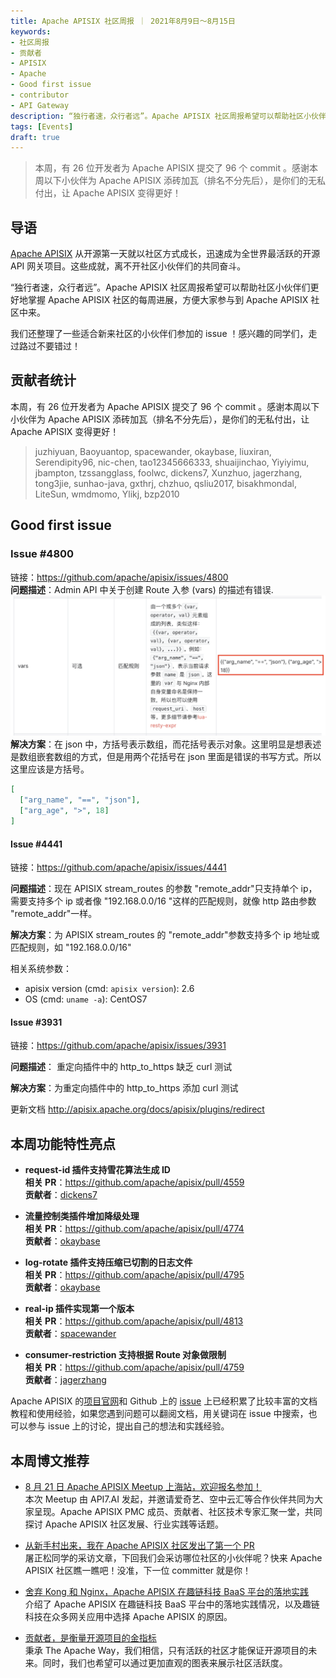 ```yaml
---
title: Apache APISIX 社区周报 ｜ 2021年8月9日～8月15日
keywords:
- 社区周报
- 贡献者
- APISIX
- Apache
- Good first issue
- contributor
- API Gateway
description: “独行者速，众行者远”。Apache APISIX 社区周报希望可以帮助社区小伙伴们更好地掌握 Apache APISIX 社区的每周进展，方便大家参与到 Apache APISIX 社区中来。
tags: [Events]
draft: true
---
```


> 本周，有 26 位开发者为 Apache APISIX 提交了 96 个 commit 。感谢本周以下小伙伴为 Apache APISIX 添砖加瓦（排名不分先后），是你们的无私付出，让 Apache APISIX 变得更好！

<!--truncate-->

## 导语

[Apache APISIX](https://github.com/apache/apisix) 从开源第一天就以社区方式成长，迅速成为全世界最活跃的开源 API 网关项目。这些成就，离不开社区小伙伴们的共同奋斗。

“独行者速，众行者远”。Apache APISIX 社区周报希望可以帮助社区小伙伴们更好地掌握 Apache APISIX 社区的每周进展，方便大家参与到 Apache APISIX 社区中来。

我们还整理了一些适合新来社区的小伙伴们参加的 issue ！感兴趣的同学们，走过路过不要错过！

## 贡献者统计

本周，有 26 位开发者为 Apache APISIX 提交了 96 个 commit 。感谢本周以下小伙伴为 Apache APISIX 添砖加瓦（排名不分先后），是你们的无私付出，让 Apache APISIX 变得更好！

> juzhiyuan, Baoyuantop, spacewander, okaybase, liuxiran, Serendipity96, nic-chen, tao12345666333, shuaijinchao, Yiyiyimu, jbampton, tzssangglass, foolwc, dickens7, Xunzhuo, jagerzhang, tong3jie, sunhao-java, gxthrj, chzhuo, qsliu2017, bisakhmondal, LiteSun, wmdmomo, Ylikj, bzp2010

## Good first issue

### Issue #4800

链接：https://github.com/apache/apisix/issues/4800  
**问题描述**：Admin API 中关于创建 Route 入参 (vars) 的描述有错误.
![issue](../static/img/event_img/issue_photo.png)
**解决方案**：在 json 中，方括号表示数组，而花括号表示对象。这里明显是想表述是数组嵌套数组的方式，但是用两个花括号在 json 里面是错误的书写方式。所以这里应该是方括号。

```json
[
  ["arg_name", "==", "json"],
  ["arg_age", ">", 18]
]
```

#### Issue #4441

链接：https://github.com/apache/apisix/issues/4441

**问题描述**：现在 APISIX stream_routes 的参数 "remote_addr"只支持单个 ip，需要支持多个 ip 或者像 "192.168.0.0/16 "这样的匹配规则，就像 http 路由参数 "remote_addr"一样。

**解决方案**：为 APISIX stream_routes 的 "remote_addr"参数支持多个 ip 地址或匹配规则，如 "192.168.0.0/16"

相关系统参数：

- apisix version (cmd: `apisix version`): 2.6
- OS (cmd: `uname -a`): CentOS7

#### Issue #3931

链接：https://github.com/apache/apisix/issues/3931

**问题描述**： 重定向插件中的 http_to_https 缺乏 curl 测试

**解决方案**：为重定向插件中的 http_to_https 添加 curl 测试

更新文档 http://apisix.apache.org/docs/apisix/plugins/redirect

## 本周功能特性亮点

- **request-id 插件支持雪花算法生成 ID**  
  **相关 PR**：https://github.com/apache/apisix/pull/4559  
  **贡献者**：[dickens7](https://github.com/dickens7)

- **流量控制类插件增加降级处理**  
  **相关 PR**：https://github.com/apache/apisix/pull/4774  
  **贡献者**：[okaybase](https://github.com/okaybase)

- **log-rotate 插件支持压缩已切割的日志文件**  
  **相关 PR**：https://github.com/apache/apisix/pull/4795  
  **贡献者**：[okaybase](https://github.com/okaybase)

- **real-ip 插件实现第一个版本**  
  **相关 PR**：https://github.com/apache/apisix/pull/4813  
  **贡献者**：[spacewander](https://github.com/spacewander)

- **consumer-restriction 支持根据 Route 对象做限制**  
  **相关 PR**：https://github.com/apache/apisix/pull/4759  
  **贡献者**：[jagerzhang](https://github.com/jagerzhang)

Apache APISIX 的[项目官网](https://apisix.apache.org/)和 Github 上的 [issue](https://github.com/apache/apisix/issues?q=is%3Aissue+is%3Aopen+sort%3Aupdated-desc) 上已经积累了比较丰富的文档教程和使用经验，如果您遇到问题可以翻阅文档，用关键词在 issue 中搜索，也可以参与 issue 上的讨论，提出自己的想法和实践经验。

## 本周博文推荐

- [8 月 21 日 Apache APISIX Meetup 上海站，欢迎报名参加！](https://mp.weixin.qq.com/s/YIoc7XlgZIq0V-CyTDD2VA)  
  本次 Meetup 由 API7.AI 发起，并邀请爱奇艺、空中云汇等合作伙伴共同为大家呈现。Apache APISIX PMC 成员、贡献者、社区技术专家汇聚一堂，共同探讨 Apache APISIX 社区发展、行业实践等话题。

- [从新手村出来，我在 Apache APISIX 社区发出了第一个 PR](https://mp.weixin.qq.com/s/pyfBAHONGjkKJhwsjyhdUA)  
  屠正松同学的采访文章，下回我们会采访哪位社区的小伙伴呢？快来 Apache APISIX 社区瞧一瞧吧！没准，下一位 committer 就是你！

- [舍弃 Kong 和 Nginx，Apache APISIX 在趣链科技 BaaS 平台的落地实践](https://mp.weixin.qq.com/s/oARDFf_48X99MXBwoXcSHw)  
  介绍了 Apache APISIX 在趣链科技 BaaS 平台中的落地实践情况，以及趣链科技在众多网关应用中选择 Apache APISIX 的原因。

- [贡献者，是衡量开源项目的金指标](https://mp.weixin.qq.com/s/G1lQUdZ05_HlZLNcY9tflw)  
  秉承 The Apache Way，我们相信，只有活跃的社区才能保证开源项目的未来。同时，我们也希望可以通过更加直观的图表来展示社区活跃度。
